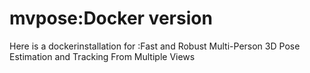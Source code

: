 # mvpose:Docker version
Here is a dockerinstallation for :Fast and Robust Multi-Person 3D Pose
Estimation and Tracking From Multiple Views

